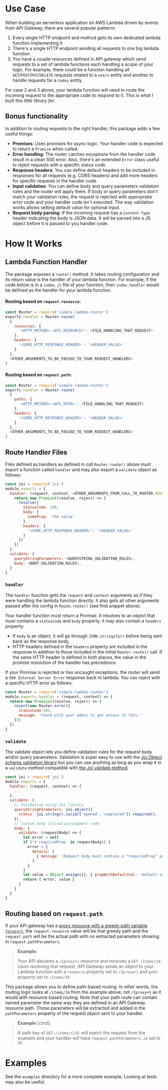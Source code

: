 # Use Case
When building an serverless application on AWS Lambda driven by events from API Gateway, there are several popular patterns:

1. Every single HTTP endpoint and method gets its own dedicated lambda function implementing it
1. There's a single HTTP endpoint sending all requests to one big lambda function
1. You have a couple resources defined in API gateway which send requests to a set of lambda functions each handling a scope of your logic. For example, there could be a function handling all `GET`/`POST`/`PUT`/`DELETE` requests related to a `users` entity and another to handle requests for a `todos` entity.

For case 2 and 3 above, your lambda function will need to route the incoming request to the appropriate code to respond to it. *This is what I built this little library for*.

## Bonus functionality

In addition to routing requests to the right handler, this package adds a few useful things:

- **Promises**: Uses promises for async logic. Your handler code is expected to return a `Promise` when called.
- **Error handling**: The router catches exceptions from the handler code result in a clean 500 error. Also, there's an extended `Error` class useful to reject requests with a specific status code.
- **Response headers**: You can define default headers to be included in responses for all requests (e.g. CORS headers) and add more headers for specific requests in the handler code.
- **Input validation**: You can define body and query parameters validation rules and the router will apply them. If body or query parameters don't match your validation rules, the request is rejected with appropriate error code and your handler code isn't executed. The way validation works allows setting default value for optional input.
- **Request body parsing**: If the incoming request has a `Content-Type` header indicating the body is JSON data. It will be parsed into a JS object before it is passed to you handler code.

# How It Works

## Lambda Function Handler
The package exposes a `route()` method. It takes routing configuration and its return value is the handler of your lambda function. For example, if the code below is in a `index.js` file of your function, then `index.handler` would be defined as the handler for your lambda function.

#### Routing based on `request.resource`:
```javascript
const Router = require('simple-lambda-router')
exports.handler = Router.route(
  {
    resources: {
      '<HTTP_METHOD>:<API_RESOURCE>': <FILE_HANDLING_THAT_REQUEST>
    },
    headers: {
      '<SOME_HTTP_RESPONSE_HEADER>': '<HEADER_VALUE>'
    }
  },
  <OTHER_ARGUMENTS_TO_BE_PASSED_TO_YOUR_REQUEST_HANDLERS>
)
```

#### Routing based on `request.path`:
```javascript
const Router = require('simple-lambda-router')
exports.handler = Router.route(
  {
    paths: {
      '<HTTP_METHOD>:<API_PATH>': <FILE_HANDLING_THAT_REQUEST>
    },
    headers: {
      '<SOME_HTTP_RESPONSE_HEADER>': '<HEADER_VALUE>'
    }
  },
  <OTHER_ARGUMENTS_TO_BE_PASSED_TO_YOUR_REQUEST_HANDLERS>
)
```

## Route Handler Files
Files defined as handlers as defined in call `Router.route()` above must export a function called `handler` and may also export a `validate` object as follows:

```javascript
const joi = require('joi')
module.exports = {
  handler: (request, context, <OTHER_ARGUMENTS_FROM_CALL_TO_ROUTER.ROUTE>) => {
    return new Promise((resolve, reject) => {
      resolve({
        statusCode: 200,
        body: {
          someProp: 'the value'
        },
        headers: {
          '<SOME_HTTP_RESPONSE_HEADER>': '<HEADER_VALUE>'
        }
      })
    })
  },
  validate: {
    queryStringParameters: <QUERYSTRING_VALIDATION_RULES>,
    body: <BODY_VALIDATION_RULES>,
  }
}
```

### `handler`
The `handler` function gets the `request` and `context` arguments as if they were handling the  lambda function directly. It also gets all other arguments passed after the config in `Route.route()` (see first snippet above).

Your handler function must return a Promise. It resolves to an object that must contains a `statusCode` and `body` property, it may also contain a `headers` property:

- If `body` is an object, it will go through `JSON.stringify()` before being sent back as the response body.
- HTTP headers defined in the `headers` property are included in the response in addition to those included in the initial `Router.route()` call. If the same HTTP header is defined in both places, the value in the promise resolution of the handler has precedence.

If your Promise is rejected or has uncaught exceptions, the router will send a `500 Internal Server Error` response back to lambda. You can reject with a specific HTTP error as follows:

```javascript
const Router = require('simple-lambda-router')
module.exports.handler = (request, context) => {
  return new Promise((resolve, reject) => {
    reject(new Router.error({
      statusCode:403,
      message: 'Check with your admin to get access to this.'
    }))
  })
}
```

### `validate`
The validate object lets you define validation rules for the request body and/or query parameters. Validation is super easy to use with the [Joi Object schema validation library](https://github.com/hapijs/joi) but you can use anything as long as you wrap it in a `validate` method compatible with [the Joi validate method](https://github.com/hapijs/joi/blob/master/API.md#validatevalue-schema-options-callback).

```javascript
const joi = require('joi')
module.exports = {
  handler: (request, context) => {
    ...
  },
  validate: {
    // Validating using Joi library
    queryStringParameters: joi.object({
      status: joi.string().valid(['opened','completed']).required(),
    }),
    // Custom body validation/augment code
    body: {
      validate: (requestBody) => {
        let error = null
        if (!('requiredProp' in requestBody)) {
          error = {
            details: [
              { message: 'Request body must contain a "requiredProp" property.' }
            ]
          }
        }
        let value = Object.assign({}, { propWithDefaultVal: 'default val' }, requestBody)
        return { error, value }
      }
    }
  }
}
```

## Routing based on `request.path`

If your API gateway has a [proxy resource with a greedy path variable `{proxy+}`](http://docs.aws.amazon.com/apigateway/latest/developerguide/api-gateway-set-up-simple-proxy.html), the `request.resource` value will be that greedy path and the `request.path` will be the actual path with no extracted parameters showing in `request.pathParameters`. 

> **Example**:
>    
> Your API declares a `/{proxy+}` resource and receives a `GET /items/34`. Upon receiving that request, API Gateway sends an object to your Lambda function with a `resource` property set to `/{proxy+}` and `path` property set to `/items/34`.

This package allows you to define path-based routing. In other words, the routing logic looks at `/items/34` from the example above, not `/{proxy+}` as it would with resource-based routing. Note that your path route can contain named parameter the same way they are defined in an API Gateway resource path. Those parameters will be extracted and added in the `pathParameters` property of the request object sent to your handler.

> **Example** [ctnd]:
>  
> A path key of `GET:/items/{id}` will match the request from the example and your handler will have `request.pathParameters.id` set to `34`

# Examples
See the `examples` directory for a more complete example. Looking at tests may also be useful.
